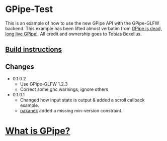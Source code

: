 # GPipe-Test

This is an example of how to use the new GPipe API with the GPipe-GLFW backend.
This example has been lifted almost verbatim from
[GPipe is dead, long live GPipe!](http://tobbebex.blogspot.com/2015/09/gpipe-is-dead-long-live-gpipe.html).
All credit and ownership goes to Tobias Bexelius.

## [Build instructions](https://github.com/plredmond/GPipe-GLFW#build-instructions)

## Changes

* 0.1.0.2
    * Use GPipe-GLFW 1.2.3
    * Correct some ghc warnings, ignore others
* 0.1.0.1
    * Changed how input state is output & added a scroll callback example.
    * [pakanek](https://github.com/pakanek) added a missing min-version constraint.

# [What is GPipe?](https://github.com/plredmond/GPipe-GLFW#what-is-gpipe)
